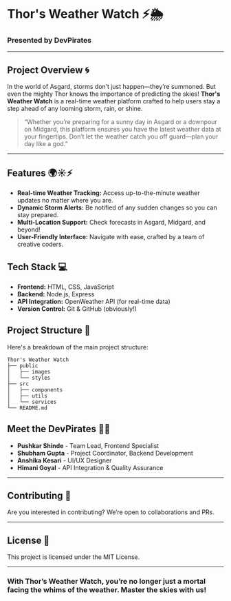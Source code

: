 # Thor's Weather Watch ⚡🌦️

### Presented by **DevPirates**  

---

## Project Overview 🌀
In the world of Asgard, storms don’t just happen—they’re summoned. But even the mighty Thor knows the importance of predicting the skies! **Thor's Weather Watch** is a real-time weather platform crafted to help users stay a step ahead of any looming storm, rain, or shine.

> “Whether you’re preparing for a sunny day in Asgard or a downpour on Midgard, this platform ensures you have the latest weather data at your fingertips. Don’t let the weather catch you off guard—plan your day like a god.” 

---

## Features 🌍☀️⚡
- **Real-time Weather Tracking:** Access up-to-the-minute weather updates no matter where you are.
- **Dynamic Storm Alerts:** Be notified of any sudden changes so you can stay prepared.
- **Multi-Location Support:** Check forecasts in Asgard, Midgard, and beyond!
- **User-Friendly Interface:** Navigate with ease, crafted by a team of creative coders.

## Tech Stack 💻
- **Frontend:** HTML, CSS, JavaScript
- **Backend:** Node.js, Express
- **API Integration:** OpenWeather API (for real-time data)
- **Version Control:** Git & GitHub (obviously!)
  
## Project Structure 📂
Here's a breakdown of the main project structure:
```plaintext
Thor's Weather Watch
├── public
│   ├── images
│   └── styles
├── src
│   ├── components
│   ├── utils
│   └── services
└── README.md
```

## Meet the **DevPirates** 🏴‍☠️
- **Pushkar Shinde** - Team Lead, Frontend Specialist
- **Shubham Gupta** - Project Coordinator, Backend Development
- **Anshika Kesari** - UI/UX Designer
- **Himani Goyal** - API Integration & Quality Assurance

---

## Contributing 🤝
Are you interested in contributing? We’re open to collaborations and PRs.

---

## License 📜
This project is licensed under the MIT License.

---

### With **Thor’s Weather Watch**, you’re no longer just a mortal facing the whims of the weather. Master the skies with us!
